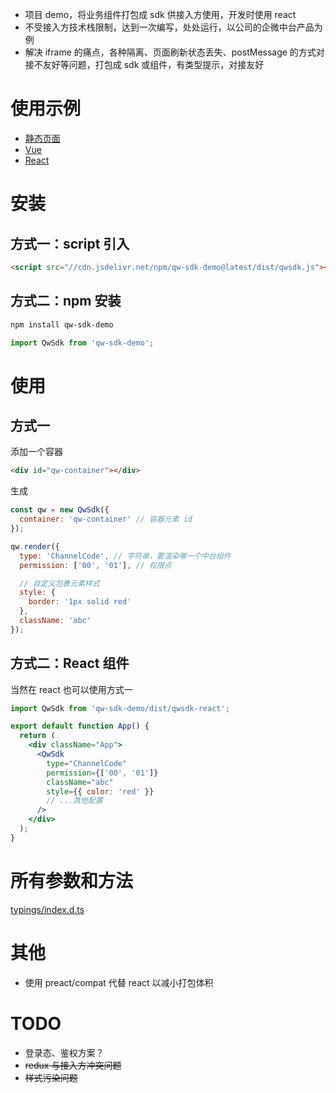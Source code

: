 - 项目 demo，将业务组件打包成 sdk 供接入方使用，开发时使用 react
- 不受接入方技术栈限制，达到一次编写，处处运行，以公司的企微中台产品为例
- 解决 iframe 的痛点，各种隔离、页面刷新状态丢失、postMessage 的方式对接不友好等问题，打包成 sdk 或组件，有类型提示，对接友好

# 使用示例

- [静态页面](https://codesandbox.io/s/qw-sdk-demo-static-shc61?file=/index.html)
- [Vue](https://codesandbox.io/s/qw-sdk-demo-vue-hxqhe?file=/src/App.vue)
- [React](https://codesandbox.io/s/qw-sdk-demo-react-fk63m?file=/src/App.js)

# 安装

## 方式一：script 引入

```html
<script src="//cdn.jsdelivr.net/npm/qw-sdk-demo@latest/dist/qwsdk.js"></script>
```

## 方式二：npm 安装

```sh
npm install qw-sdk-demo
```

```js
import QwSdk from 'qw-sdk-demo';
```

# 使用

## 方式一

添加一个容器

```html
<div id="qw-container"></div>
```

生成

```javascript
const qw = new QwSdk({
  container: 'qw-container' // 容器元素 id
});

qw.render({
  type: 'ChannelCode', // 字符串，要渲染哪一个中台组件
  permission: ['00', '01'], // 权限点

  // 自定义包裹元素样式
  style: {
    border: '1px solid red'
  },
  className: 'abc'
});
```

## 方式二：React 组件

当然在 react 也可以使用方式一

```jsx
import QwSdk from 'qw-sdk-demo/dist/qwsdk-react';

export default function App() {
  return (
    <div className="App">
      <QwSdk
        type="ChannelCode"
        permission={['00', '01']}
        className="abc"
        style={{ color: 'red' }}
        // ...其他配置
      />
    </div>
  );
}
```

# 所有参数和方法

[typings/index.d.ts](https://github.com/qxtang/qw-sdk-demo/blob/master/typings/index.d.ts)

# 其他

- 使用 preact/compat 代替 react 以减小打包体积

# TODO

- 登录态、鉴权方案？
- ~~redux 与接入方冲突问题~~
- ~~样式污染问题~~
